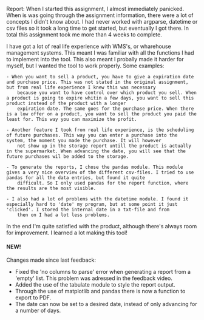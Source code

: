 Report:
When I started this assignment, I almost immediately panicked. When is was going through the assignment information, there were a lot of concepts I didn't know about. I had never worked with
argparse, datetime or csv files so it took a long time to get started, but eventually I got there. In total this assignment took me more than 4 weeks to complete.

I have got a lot of real life experience with WMS's, or wharehouse management systems. This meant I was familiar with all the functions I had to implement into the tool. This also meant I probally
made it harder for myself, but I wanted the tool to work properly. Some examples:

    - When you want to sell a product, you have to give a expiration date and purchase price. This was not stated in the original assignment, but from real life experience I knew this was necessary
        because you want to have control over which product you sell. When a product is going to expire whitin a few days, you want to sell this product instead of the product with a longer 
        expiration date. The same goes for the purchase price. When there is a low offer on a product, you want to sell the product you paid the least for. This way you can maximize the profit. 

    - Another feature I took from real life experience, is the scheduling of future purchases. This way you can enter a purchase into the system, the moment you made the purchase. It will however
        not show up in the storage report untill the product is actually in the supermarket. When advancing the date, you will see that the future purchases wil be added to the storage.
    
    - To generate the reports, I chose the pandas module. This module gives a very nice overview of the different csv-files. I tried to use pandas for all the data entries, but found it quite   
        difficult. So I only used pandas for the report function, where the results are the most visible.
    
    - I also had a lot of problems with the datetime module. I found it especially hard to 'date' my program, but at some point it just 'clicked'. I stored the internal date in a txt-file and from 
        then on I had a lot less problems.

In the end I'm quite satisfied with the product, although there's always room for improvement. I learned a lot making this tool!

#### NEW!
Changes made since last feedback:
- Fixed the 'no columns to parse' error when generating a report from a 'empty' list. This problem was adressed in the feedback video. 
- Added the use of the tabulate module to style the report output.
- Through the use of matplotlib and pandas there is now a function to export to PDF.
- The date can now be set to a desired date, instead of only advancing for a number of days.

